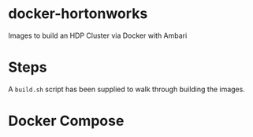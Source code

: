 # docker-hortonworks
Images to build an HDP Cluster via Docker with Ambari

# Steps
A `build.sh` script has been supplied to walk through building the images.

# Docker Compose
